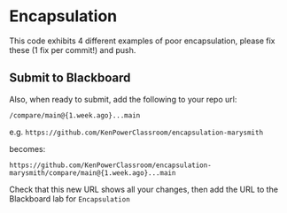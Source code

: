 # Encapsulation

This code exhibits 4 different examples of poor encapsulation, please fix these (1 fix per commit!) and push. 

## Submit to Blackboard

Also, when ready to submit, add the following to your repo url:

`/compare/main@{1.week.ago}...main`

e.g. `https://github.com/KenPowerClassroom/encapsulation-marysmith` 

becomes:

`https://github.com/KenPowerClassroom/encapsulation-marysmith/compare/main@{1.week.ago}...main`

Check that this new URL shows all your changes, then add the URL to the  Blackboard lab for `Encapsulation`
